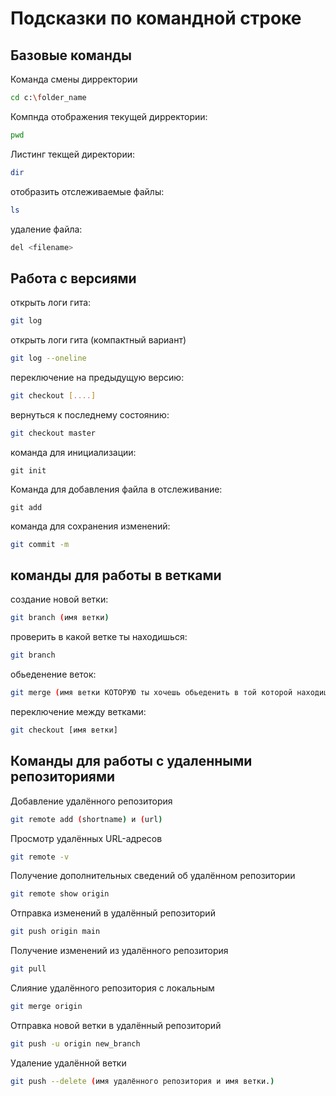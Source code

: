 # Подсказки по командной строке

## Базовые команды

Команда смены дирректории
```sh
cd c:\folder_name
```
Компнда отображения текущей дирректории:
```sh
pwd
```
Листинг текщей директории:
```sh
dir
```
отобразить отслеживаемые файлы:
```sh
ls
```
удаление файла:
```sh
del <filename>
```
## Работа с версиями 

открыть логи гита:
```sh
git log
```
открыть логи гита (компактный вариант)
```sh
git log --oneline
```

переключение на предыдущую версию:
```sh
git checkout [....]
```

вернуться к последнему состоянию:
```sh
git checkout master
```
команда для инициализации:
```
git init 
```
Команда для добавления файла в отслеживание:
``` 
git add
```
команда для сохранения изменений:
```sh
git commit -m
```
## команды для работы в ветками

создание новой ветки:
```sh
git branch (имя ветки)
```

проверить в какой ветке ты находишься:
```sh
git branch
```
обьеденение веток:
```sh
git merge (имя ветки КОТОРУЮ ты хочешь обьеденить в той которой находишься на данный момент)
```
переключение между ветками:
```sh
git checkout [имя ветки]
```
## Команды для работы с удаленными репозиториями

Добавление удалённого репозитория
```sh
git remote add (shortname) и (url)
```
Просмотр удалённых URL-адресов
```sh
git remote -v
```
Получение дополнительных сведений об удалённом репозитории
```sh
git remote show origin
```
 Отправка изменений в удалённый репозиторий
```sh
git push origin main
```
Получение изменений из удалённого репозитория
```sh
git pull
```
Слияние удалённого репозитория с локальным
```sh
git merge origin
```
Отправка новой ветки в удалённый репозиторий
```sh
git push -u origin new_branch
```
Удаление удалённой ветки
```sh
git push --delete (имя удалённого репозитория и имя ветки.)
``` 